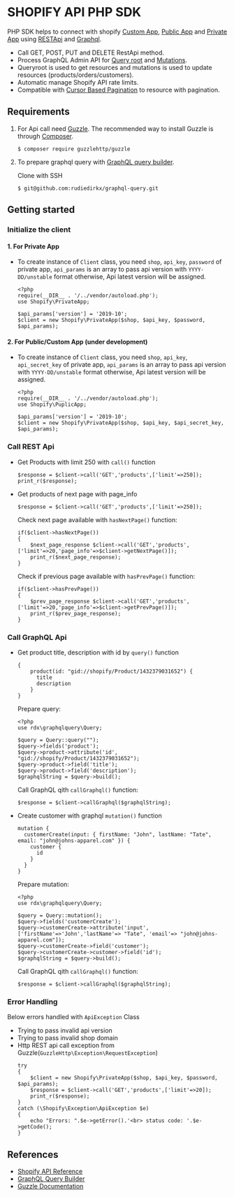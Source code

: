 # SHOPIFY API PHP SDK
PHP SDK helps to connect with shopify [Custom App](https://shopify.dev/concepts/apps#custom-apps), [Public App](https://shopify.dev/concepts/apps#public-apps) and [Private App](https://shopify.dev/concepts/apps#private-apps) using [RESTApi](https://shopify.dev/docs/admin-api/rest/reference) and [Graphql](https://shopify.dev/docs/admin-api/graphql/reference).
* Call GET, POST, PUT and DELETE RestApi method.
* Process GraphQL Admin API for [Query root](https://shopify.dev/docs/admin-api/graphql/reference/queryroot) and [Mutations](https://shopify.dev/docs/admin-api/graphql/reference/mutation).
* Queryroot is used to get resources and mutations is used to update resources (products/orders/customers). 
* Automatic manage Shopify API rate limits.
* Compatible with [Cursor Based Pagination](https://shopify.dev/tutorials/make-paginated-requests-to-rest-admin-api) to resource with pagination.

## Requirements
1. For Api call need [Guzzle](https://github.com/guzzle/guzzle). The recommended way to install Guzzle is through [Composer](https://getcomposer.org/).
    ```
    $ composer require guzzlehttp/guzzle
    ```
2. To prepare graphql query with [GraphQL query builder](https://github.com/rudiedirkx/graphql-query).
   
    Clone with SSH
    ```
    $ git@github.com:rudiedirkx/graphql-query.git
    ```
## Getting started
### Initialize the client
#### 1.  For Private App
* To create instance of `Client` class, you need `shop`, `api_key`, `password` of private app, `api_params` is an array to pass api version with `YYYY-DD/unstable` format otherwise, Api latest version will be assigned.
    
    ```
    <?php 
    require(__DIR__ . '/../vendor/autoload.php');
    use Shopify\PrivateApp;
    
    $api_params['version'] = '2019-10';
    $client = new Shopify\PrivateApp($shop, $api_key, $password, $api_params);
    ```
#### 2. For Public/Custom App (under development)
* To create instance of `Client` class, you need `shop`, `api_key`, `api_secret_key` of private app, `api_params` is an array to pass api version with `YYYY-DD/unstable` format otherwise, Api latest version will be assigned.
    
    ```    
    <?php 
    require(__DIR__ . '/../vendor/autoload.php');
    use Shopify\PuplicApp;
    
    $api_params['version'] = '2019-10';
    $client = new Shopify\PrivateApp($shop, $api_key, $api_secret_key, $api_params);
    ```

### Call REST Api    
* Get Products with limit 250  with `call()` function
    ```
    $response = $client->call('GET','products',['limit'=>250]);
    print_r($response);
    ```
* Get products of next page with page_info
    ```
    $response = $client->call('GET','products',['limit'=>250]);
    ```
    
    Check next page available with `hasNextPage()` function: 

    ```
    if($client->hasNextPage())
    {
        $next_page_response $client->call('GET','products',['limit'=>20,'page_info'=>$client->getNextPage()]);
        print_r($next_page_response);
    }
    ```
    
    Check if previous page available with `hasPrevPage()` function:

    ```
    if($client->hasPrevPage())
    {
        $prev_page_response $client->call('GET','products',['limit'=>20,'page_info'=>$client->getPrevPage()]);
        print_r($prev_page_response);
    }
    ```
    
### Call GraphQL Api   

* Get product title, description with id by `query()` function
    
    ```
    {
        product(id: "gid://shopify/Product/1432379031652") {
          title
          description
        }
    }
    ```
    
    Prepare query:
    
    ```
    <?php 
    use rdx\graphqlquery\Query;
    
    $query = Query::query("");
    $query->fields('product');
    $query->product->attribute('id', "gid://shopify/Product/1432379031652");
    $query->product->field('title');
    $query->product->field('description');
    $graphqlString = $query->build();
    
    ```
    
    Call GraphQL qith `callGraphql()` function:
    
    ```
    $response = $client->callGraphql($graphqlString);
    ```
    
* Create customer with graphql `mutation()` function

    ```
    mutation {
      customerCreate(input: { firstName: "John", lastName: "Tate", email: "john@johns-apparel.com" }) {
        customer {
          id
        }
      }
    }
    ```
    
    Prepare mutation:
    
    ```
    <?php 
    use rdx\graphqlquery\Query;
    
    $query = Query::mutation();
    $query->fields('customerCreate');
    $query->customerCreate->attribute('input',['firstName'=>'John','lastName'=> "Tate", 'email'=> "john@johns-apparel.com"]);
    $query->customerCreate->field('customer');
    $query->customerCreate->customer->field('id');
    $graphqlString = $query->build();
    ```
    
    Call GraphQL qith `callGraphql()` function:
    
    ```
    $response = $client->callGraphql($graphqlString);
    ```

### Error Handling

Below errors handled with `ApiException` Class
* Trying to pass invalid api version
* Trying to pass invalid shop domain
* Http REST api call exception from Guzzle(`GuzzleHttp\Exception\RequestException`) 
    ```
    try
    {
        $client = new Shopify\PrivateApp($shop, $api_key, $password, $api_params);
        $response = $client->call('GET','products',['limit'=>20]);
        print_r($response);
    }
    catch (\Shopify\Exception\ApiException $e)
    {
        echo "Errors: ".$e->getError().'<br> status code: '.$e->getCode();
    }
    ```
## References
* [Shopify API Reference](https://shopify.dev/docs/admin-api/)
* [GraphQL Query Builder](https://github.com/rudiedirkx/graphql-query)
* [Guzzle Documentation](http://docs.guzzlephp.org/en/stable/)






